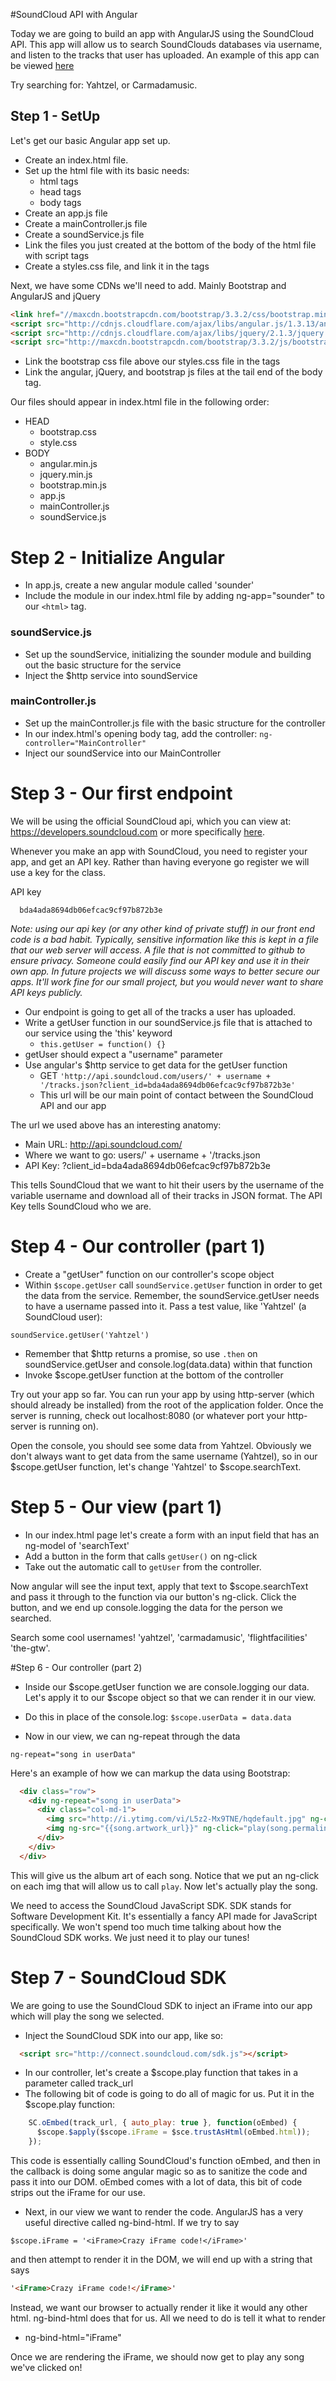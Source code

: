#SoundCloud API with Angular

Today we are going to build an app with AngularJS using the SoundCloud API. This app will allow us to search SoundClouds databases via username, and listen to the tracks that user has uploaded. An example of this app can be viewed [here](http://eanplatter.github.io/sounder)

Try searching for: Yahtzel, or Carmadamusic.

## Step 1 - SetUp
Let's get our basic Angular app set up.

- Create an index.html file.
- Set up the html file with its basic needs:
  - html tags
  - head tags
  - body tags
- Create an app.js file
- Create a mainController.js file
- Create a soundService.js file
- Link the files you just created at the bottom of the body of the html file with script tags
- Create a styles.css file, and link it in the <head> tags

Next, we have some CDNs we'll need to add. Mainly Bootstrap and AngularJS and jQuery
``` html
<link href="//maxcdn.bootstrapcdn.com/bootstrap/3.3.2/css/bootstrap.min.css" rel="stylesheet">
<script src="http://cdnjs.cloudflare.com/ajax/libs/angular.js/1.3.13/angular.js"></script>
<script src="http://cdnjs.cloudflare.com/ajax/libs/jquery/2.1.3/jquery.min.js"></script>
<script src="http://maxcdn.bootstrapcdn.com/bootstrap/3.3.2/js/bootstrap.min.js"></script>
```
- Link the bootstrap css file above our styles.css file in the <head> tags
- Link the angular, jQuery, and bootstrap js files at the tail end of the body tag.

Our files should appear in index.html file in the following order:
- HEAD
  - bootstrap.css
  - style.css
- BODY
  - angular.min.js
  - jquery.min.js
  - bootstrap.min.js
  - app.js
  - mainController.js
  - soundService.js

# Step 2 - Initialize Angular

- In app.js, create a new angular module called 'sounder'
- Include the module in our index.html file by adding ng-app="sounder" to our `<html>` tag.

### soundService.js
- Set up the soundService, initializing the sounder module and building out the basic structure for the service
- Inject the $http service into soundService

### mainController.js
- Set up the mainController.js file with the basic structure for the controller
- In our index.html's opening body tag, add the controller: `ng-controller="MainController"`
- Inject our soundService into our MainController

# Step 3 - Our first endpoint

We will be using the official SoundCloud api, which you can view at: https://developers.soundcloud.com or more specifically [here](https://developers.soundcloud.com/docs/api/reference).

Whenever you make an app with SoundCloud, you need to register your app, and get an API key. Rather than having everyone go register we will use a key for the class.

API key
```
  bda4ada8694db06efcac9cf97b872b3e
```

*Note: using our api key (or any other kind of private stuff) in our front end code is a bad habit. Typically, sensitive information like this is kept in a file that our web server will access. A file that is not committed to github to ensure privacy. Someone could easily find our API key and use it in their own app. In future projects we will discuss some ways to better secure our apps. It'll work fine for our small project, but you would never want to share API keys publicly.*

- Our endpoint is going to get all of the tracks a user has uploaded.
- Write a getUser function in our soundService.js file that is attached to our service using the 'this' keyword
  - `this.getUser = function() {}`
- getUser should expect a "username" parameter
- Use angular's $http service to get data for the getUser function
  - GET `'http://api.soundcloud.com/users/' + username + '/tracks.json?client_id=bda4ada8694db06efcac9cf97b872b3e'`
  - This url will be our main point of contact between the SoundCloud API and our app

The url we used above has an interesting anatomy:
  - Main URL: http://api.soundcloud.com/
  - Where we want to go: users/' + username + '/tracks.json
  - API Key: ?client_id=bda4ada8694db06efcac9cf97b872b3e

This tells SoundCloud that we want to hit their users by the username of the variable username and download all of their tracks in JSON format. The API Key tells SoundCloud who we are.

# Step 4 - Our controller (part 1)

- Create a "getUser" function on our controller's scope object
- Within `$scope.getUser` call `soundService.getUser` function in order to get the data from the service. Remember, the soundService.getUser needs to have a username passed into it. Pass a test value, like 'Yahtzel' (a SoundCloud user):

`soundService.getUser('Yahtzel')`

- Remember that $http returns a promise, so use `.then` on soundService.getUser and console.log(data.data) within that function
- Invoke $scope.getUser function at the bottom of the controller

Try out your app so far. You can run your app by using http-server (which should already be installed) from the root of the application folder. Once the server is running, check out localhost:8080 (or whatever port your http-server is running on).

Open the console, you should see some data from Yahtzel. Obviously we don't always want to get data from the same username (Yahtzel), so in our $scope.getUser function, let's change 'Yahtzel' to $scope.searchText.

# Step 5 - Our view (part 1)

- In our index.html page let's create a form with an input field that has an ng-model of 'searchText'
- Add a button in the form that calls `getUser()` on ng-click
- Take out the automatic call to `getUser` from the controller.

Now angular will see the input text, apply that text to $scope.searchText and pass it through to the function via our button's ng-click. Click the button, and we end up console.logging the data for the person we searched.

Search some cool usernames! 'yahtzel', 'carmadamusic', 'flightfacilities' 'the-gtw'.

#Step 6 - Our controller (part 2)

- Inside our $scope.getUser function we are console.logging our data. Let's apply it to our $scope object so that we can render it in our view.
- Do this in place of the console.log: `$scope.userData = data.data`

- Now in our view, we can ng-repeat through the data 

`ng-repeat="song in userData"`

Here's an example of how we can markup the data using Bootstrap:

``` html
  <div class="row">
    <div ng-repeat="song in userData">
      <div class="col-md-1">
        <img src="http://i.ytimg.com/vi/L5z2-Mx9TNE/hqdefault.jpg" ng-click="play(song.permalink_url)" ng-if="!song.artwork_url">
        <img ng-src="{{song.artwork_url}}" ng-click="play(song.permalink_url)" ng-if="song.artwork_url">
      </div>
    </div>
  </div>
```

This will give us the album art of each song. Notice that we put an ng-click on each img that will allow us to call `play`. Now let's actually play the song. 

We need to access the SoundCloud JavaScript SDK. SDK stands for Software Development Kit. It's essentially a fancy API made for JavaScript specifically. We won't spend too much time talking about how the SoundCloud SDK works. We just need it to play our tunes!

# Step 7 - SoundCloud SDK
We are going to use the SoundCloud SDK to inject an iFrame into our app which will play the song we selected.

- Inject the SoundCloud SDK into our app, like so:
```html
  <script src="http://connect.soundcloud.com/sdk.js"></script>
```

- In our controller, let's create a $scope.play function that takes in a parameter called track_url
- The following bit of code is going to do all of magic for us. Put it in the $scope.play function:

``` javascript
    SC.oEmbed(track_url, { auto_play: true }, function(oEmbed) {
      $scope.$apply($scope.iFrame = $sce.trustAsHtml(oEmbed.html));
    });
```

This code is essentially calling SoundCloud's function oEmbed, and then in the callback is doing some angular magic so as to sanitize the code and pass it into our DOM. oEmbed comes with a lot of data, this bit of code strips out the iFrame for our use.

- Next, in our view we want to render the code. AngularJS has a very useful directive called ng-bind-html. If we try to say 

```$scope.iFrame = '<iFrame>Crazy iFrame code!</iFrame>'```

and then attempt to render it in the DOM, we will end up with a string that says 

```html
'<iFrame>Crazy iFrame code!</iFrame>'
```

Instead, we want our browser to actually render it like it would any other html. ng-bind-html does that for us. All we need to do is tell it what to render
  - ng-bind-html="iFrame"

Once we are rendering the iFrame, we should now get to play any song we've clicked on!

